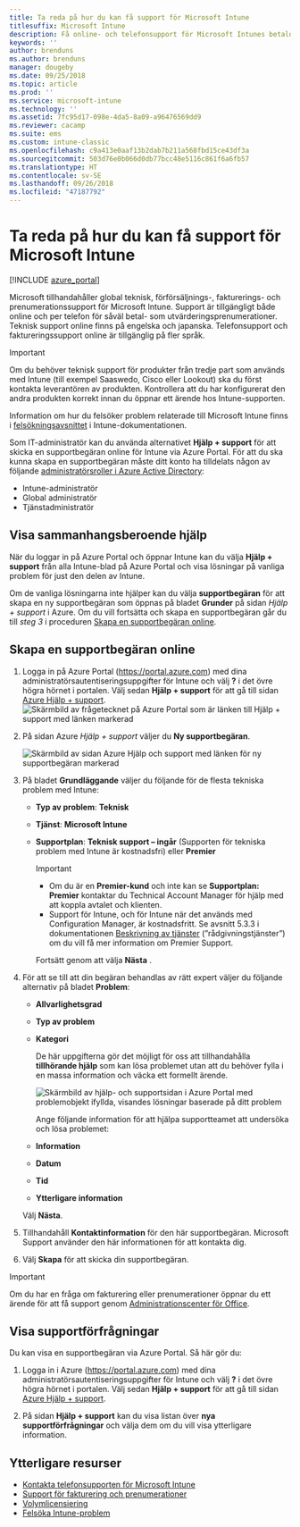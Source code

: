 ```yaml
---
title: Ta reda på hur du kan få support för Microsoft Intune
titlesuffix: Microsoft Intune
description: Få online- och telefonsupport för Microsoft Intunes betalda prenumerationer och provprenumerationer.
keywords: ''
author: brenduns
ms.author: brenduns
manager: dougeby
ms.date: 09/25/2018
ms.topic: article
ms.prod: ''
ms.service: microsoft-intune
ms.technology: ''
ms.assetid: 7fc95d17-098e-4da5-8a09-a96476569dd9
ms.reviewer: cacamp
ms.suite: ems
ms.custom: intune-classic
ms.openlocfilehash: c9a413e0aaf13b2dab7b211a568fbd15ce43df3a
ms.sourcegitcommit: 503d76e0b066d0db77bcc48e5116c861f6a6fb57
ms.translationtype: HT
ms.contentlocale: sv-SE
ms.lasthandoff: 09/26/2018
ms.locfileid: "47187792"
---
```

# <a name="how-to-get-support-for-microsoft-intune"></a>Ta reda på hur du kan få support för Microsoft Intune

[!INCLUDE [azure_portal](./includes/note-for-both-portals.md)]

Microsoft tillhandahåller global teknisk, förförsäljnings-, fakturerings- och prenumerationssupport för Microsoft Intune. Support är tillgängligt både online och per telefon för såväl betal- som utvärderingsprenumerationer. Teknisk support online finns på engelska och japanska. Telefonsupport och faktureringssupport online är tillgänglig på fler språk.

>[!IMPORTANT]
> Om du behöver teknisk support för produkter från tredje part som används med Intune (till exempel Saaswedo, Cisco eller Lookout) ska du först kontakta leverantören av produkten. Kontrollera att du har konfigurerat den andra produkten korrekt innan du öppnar ett ärende hos Intune-supporten.
> 
> Information om hur du felsöker problem relaterade till Microsoft Intune finns i [felsökningsavsnittet](help-desk-operators.md) i Intune-dokumentationen.

Som IT-administratör kan du använda alternativet **Hjälp + support** för att skicka en supportbegäran online för Intune via Azure Portal. För att du ska kunna skapa en supportbegäran måste ditt konto ha tilldelats någon av följande [administratörsroller i Azure Active Directory](https://docs.microsoft.com/azure/active-directory/active-directory-assign-admin-roles-azure-portal): 

- Intune-administratör 
- Global administratör 
- Tjänstadministratör  


## <a name="get-context-sensitive-help"></a>Visa sammanhangsberoende hjälp 
När du loggar in på Azure Portal och öppnar Intune kan du välja **Hjälp + support** från alla Intune-blad på Azure Portal och visa lösningar på vanliga problem för just den delen av Intune. 

Om de vanliga lösningarna inte hjälper kan du välja **supportbegäran** för att skapa en ny supportbegäran som öppnas på bladet **Grunder** på sidan *Hjälp + support* i Azure. Om du vill fortsätta och skapa en supportbegäran går du till *steg 3* i proceduren [Skapa en supportbegäran online](#create-an-online-support-ticket). 

## <a name="create-an-online-support-ticket"></a>Skapa en supportbegäran online

1. Logga in på Azure Portal (<https://portal.azure.com>) med dina administratörsautentiseringsuppgifter för Intune och välj <strong>?</strong> i det övre högra hörnet i portalen. Välj sedan <strong>Hjälp + support</strong> för att gå till sidan [Azure Hjälp + support](https://ms.portal.azure.com/#blade/Microsoft_Azure_Support/HelpAndSupportBlade/overview).
    ![Skärmbild av frågetecknet på Azure Portal som är länken till Hjälp + support med länken markerad](./media/azure-get-support.png)

2. På sidan Azure *Hjälp _+_ support* väljer du **Ny supportbegäran**.

    ![Skärmbild av sidan Azure Hjälp och support med länken för ny supportbegäran markerad](./media/azure-support-ticket-link.png)

3. På bladet **Grundläggande** väljer du följande för de flesta tekniska problem med Intune:
   - **Typ av problem**: **Teknisk**
   - **Tjänst**: **Microsoft Intune**
   - **Supportplan**: **Teknisk support – ingår** (Supporten för tekniska problem med Intune är kostnadsfri) eller **Premier**
    
     >[!IMPORTANT]
     >- Om du är en **Premier-kund** och inte kan se **Supportplan: Premier** kontaktar du Technical Account Manager för hjälp med att koppla avtalet och klienten.
     >- Support för Intune, och för Intune när det används med Configuration Manager, är kostnadsfritt. Se avsnitt 5.3.3 i dokumentationen [Beskrivning av tjänster](https://enterprise.microsoft.com/en-us/services/services-list/) (”rådgivningstjänster”) om du vill få mer information om Premier Support.

     Fortsätt genom att välja **Nästa** .

4. För att se till att din begäran behandlas av rätt expert väljer du följande alternativ på bladet **Problem**:

   - **Allvarlighetsgrad**
   - **Typ av problem**
   - **Kategori**

     De här uppgifterna gör det möjligt för oss att tillhandahålla **tillhörande hjälp** som kan lösa problemet utan att du behöver fylla i en massa information och väcka ett formellt ärende.

     ![Skärmbild av hjälp- och supportsidan i Azure Portal med problemobjekt ifyllda, visandes lösningar baserade på ditt problem](./media/support-need-solutions.png)

     Ange följande information för att hjälpa supportteamet att undersöka och lösa problemet:
    
   - **Information**
   - **Datum**
   - **Tid**
   - **Ytterligare information**

   Välj **Nästa**.

5. Tillhandahåll **Kontaktinformation** för den här supportbegäran. Microsoft Support använder den här informationen för att kontakta dig.
6. Välj **Skapa** för att skicka din supportbegäran.

>[!IMPORTANT]
>Om du har en fråga om fakturering eller prenumerationer öppnar du ett ärende för att få support genom [Administrationscenter för Office](https://portal.office.com/Support/SupportEntry.aspx).

## <a name="view-support-requests"></a>Visa supportförfrågningar
Du kan visa en supportbegäran via Azure Portal. Så här gör du:

1. Logga in i Azure (<https://portal.azure.com>) med dina administratörsautentiseringsuppgifter för Intune och välj <strong>?</strong> i det övre högra hörnet i portalen. Välj sedan <strong>Hjälp + support</strong> för att gå till sidan [Azure Hjälp + support](https://ms.portal.azure.com/#blade/Microsoft_Azure_Support/HelpAndSupportBlade/overview).

2. På sidan **Hjälp + support** kan du visa listan över **nya supportförfrågningar** och välja dem om du vill visa ytterligare information.

## <a name="additional-resources"></a>Ytterligare resurser
- [Kontakta telefonsupporten för Microsoft Intune](phone-support-contact.md)
- [Support för fakturering och prenumerationer](https://support.office.com/article/Contact-Office-365-for-business-support-Admin-Help-32a17ca7-6fa0-4870-8a8d-e25ba4ccfd4b)
- [Volymlicensiering](http://go.microsoft.com/fwlink/p/?LinkID=282015)
- [Felsöka Intune-problem](help-desk-operators.md)